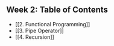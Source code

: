 ## Week 2: Table of Contents
- [[2. Functional Programming]]
- [[3. Pipe Operator]]
- [[4. Recursion]]